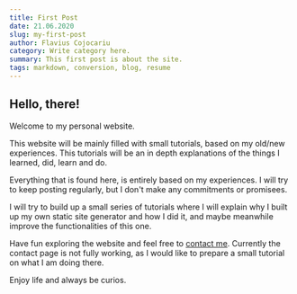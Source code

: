 ```yaml
---
title: First Post
date: 21.06.2020
slug: my-first-post
author: Flavius Cojocariu
category: Write category here.
summary: This first post is about the site.
tags: markdown, conversion, blog, resume
---
```


## Hello, there!

Welcome to my personal website. 

This website will be mainly filled with small tutorials, based on my old/new experiences. This tutorials will be an in depth explanations of the things I learned, did, learn and do.

Everything that is found here, is entirely based on my experiences. I will try to keep posting regularly, but I don't make any commitments or promisees.

I will try to build up a small series of tutorials where I will explain why I built up my own static site generator and how I did it, and maybe meanwhile improve the functionalities of this one.

Have fun exploring the website and feel free to [contact me](/contact). Currently the contact page is not fully working, as I would like to prepare a small tutorial on what I am doing there.

Enjoy life and always be curios.
